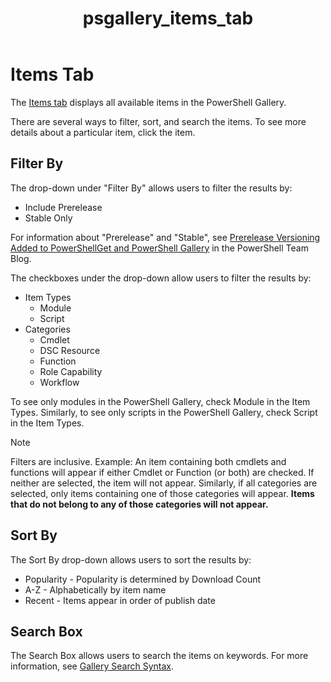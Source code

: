 ﻿---
ms.date:  06/12/2017
contributor:  JKeithB
ms.topic:  conceptual
keywords:  gallery,powershell,cmdlet,psgallery
title:  psgallery_items_tab
---
# Items Tab

The [Items tab](https://www.powershellgallery.com/items) displays all available items in the PowerShell Gallery.

There are several ways to filter, sort, and search the items.
To see more details about a particular item, click the item.

## Filter By

The drop-down under "Filter By" allows users to filter the results by:
- Include Prerelease
- Stable Only

For information about "Prerelease" and "Stable", see [Prerelease Versioning Added to PowerShellGet and PowerShell Gallery](https://blogs.msdn.microsoft.com/powershell/2017/12/05/prerelease-versioning-added-to-powershellget-and-powershell-gallery/) in the PowerShell Team Blog.

The checkboxes under the drop-down allow users to filter the results by:
- Item Types
  - Module
  - Script
- Categories
  - Cmdlet
  - DSC Resource
  - Function
  - Role Capability
  - Workflow

To see only modules in the PowerShell Gallery, check Module in the Item Types.
Similarly, to see only scripts in the PowerShell Gallery, check Script in the Item Types.

> [!NOTE]
> Filters are inclusive.
> Example: An item containing both cmdlets and functions will appear if either Cmdlet or Function (or both) are checked.
> If neither are selected, the item will not appear.
> Similarly, if all categories are selected, only items containing one of those categories will appear.
> **Items that do not belong to any of those categories will not appear.**

## Sort By

The Sort By drop-down allows users to sort the results by:
- Popularity - Popularity is determined by Download Count
- A-Z - Alphabetically by item name
- Recent - Items appear in order of publish date

## Search Box

The Search Box allows users to search the items on keywords.
For more information, see [Gallery Search Syntax](search_syntax.md).